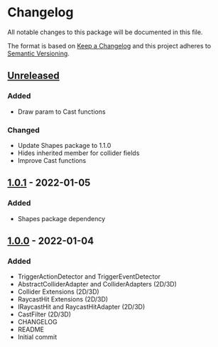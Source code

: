 # Changelog
All notable changes to this package will be documented in this file.

The format is based on [Keep a Changelog](http://keepachangelog.com/en/1.0.0/)
and this project adheres to [Semantic Versioning](http://semver.org/spec/v2.0.0.html).

## [Unreleased]
### Added
- Draw param to Cast functions

### Changed
- Update Shapes package to 1.1.0
- Hides inherited member for collider fields
- Improve Cast functions

## [1.0.1] - 2022-01-05
### Added
- Shapes package dependency

## [1.0.0] - 2022-01-04
### Added
- TriggerActionDetector and TriggerEventDetector
- AbstractColliderAdapter and ColliderAdapters (2D/3D)
- Collider Extensions (2D/3D)
- RaycastHit Extensions (2D/3D)
- IRaycastHit and RaycastHitAdapter (2D/3D)
- CastFilter (2D/3D)
- CHANGELOG
- README
- Initial commit

[Unreleased]: https://bitbucket.org/nostgameteam/[repo_url]/branches/compare/master%0D1.0.1
[1.0.1]: https://bitbucket.org/nostgameteam/[repo_url]/src/1.0.1/
[1.0.0]: https://bitbucket.org/nostgameteam/[repo_url]/src/1.0.0/
